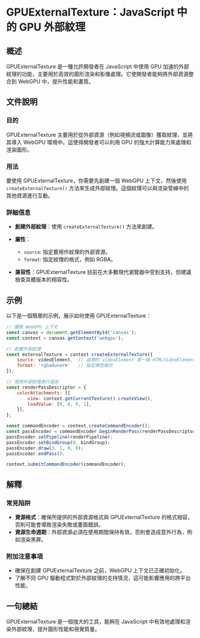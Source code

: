 <!--
Meta Description: # GPUExternalTexture：JavaScript 中的 GPU 外部紋理 ## 概述 GPUExternalTexture 是一種允許開發者在 JavaScript 中使用 GPU 加速的外部紋理的功能，主要用於高效的圖形渲染和影像處理。它使開發者能夠將外部資源整合到 WebGPU 中...
Meta Keywords: gpuexternaltexture, webgpu, const, context, passencoder
-->

# GPUExternalTexture：JavaScript 中的 GPU 外部紋理

## 概述
GPUExternalTexture 是一種允許開發者在 JavaScript 中使用 GPU 加速的外部紋理的功能，主要用於高效的圖形渲染和影像處理。它使開發者能夠將外部資源整合到 WebGPU 中，提升性能和畫質。

## 文件說明
### 目的
GPUExternalTexture 主要用於從外部資源（例如視頻流或圖像）獲取紋理，並將其導入 WebGPU 環境中。這使得開發者可以利用 GPU 的強大計算能力來處理和渲染圖形。

### 用法
要使用 GPUExternalTexture，你需要先創建一個 WebGPU 上下文，然後使用 `createExternalTexture()` 方法來生成外部紋理。這個紋理可以與渲染管線中的其他資源進行互動。

### 詳細信息
- **創建外部紋理**：使用 `createExternalTexture()` 方法來創建。
- **屬性**：
  - `source`: 指定要用作紋理的外部資源。
  - `format`: 指定紋理的格式，例如 RGBA。
  
- **兼容性**：GPUExternalTexture 目前在大多數現代瀏覽器中受到支持，但建議檢查具體版本的相容性。

## 示例
以下是一個簡單的示例，展示如何使用 GPUExternalTexture：

```javascript
// 獲取 WebGPU 上下文
const canvas = document.getElementById('canvas');
const context = canvas.getContext('webgpu');

// 創建外部紋理
const externalTexture = context.createExternalTexture({
    source: videoElement,  // 這裡的 videoElement 是一個 HTMLVideoElement
    format: 'rgba8unorm'   // 指定顏色格式
});

// 使用外部紋理進行渲染
const renderPassDescriptor = {
    colorAttachments: [{
        view: context.getCurrentTexture().createView(),
        loadValue: [0, 0, 0, 1],
    }],
};

const commandEncoder = context.createCommandEncoder();
const passEncoder = commandEncoder.beginRenderPass(renderPassDescriptor);
passEncoder.setPipeline(renderPipeline);
passEncoder.setBindGroup(0, bindGroup);
passEncoder.draw(3, 1, 0, 0);
passEncoder.endPass();

context.submitCommandEncoder(commandEncoder);
```

## 解釋
### 常見陷阱
- **資源格式**：確保所提供的外部資源格式與 GPUExternalTexture 的格式相容，否則可能會導致渲染失敗或畫面錯誤。
- **資源生命週期**：外部資源必須在使用期間保持有效，否則會造成意外行為，例如渲染黑屏。

### 附加注意事項
- 確保在創建 GPUExternalTexture 之前，WebGPU 上下文已正確初始化。
- 了解不同 GPU 驅動程式對於外部紋理的支持情況，這可能影響應用的跨平台性能。

## 一句總結
GPUExternalTexture 是一個強大的工具，能夠在 JavaScript 中有效地處理和渲染外部紋理，提升圖形性能和視覺質量。